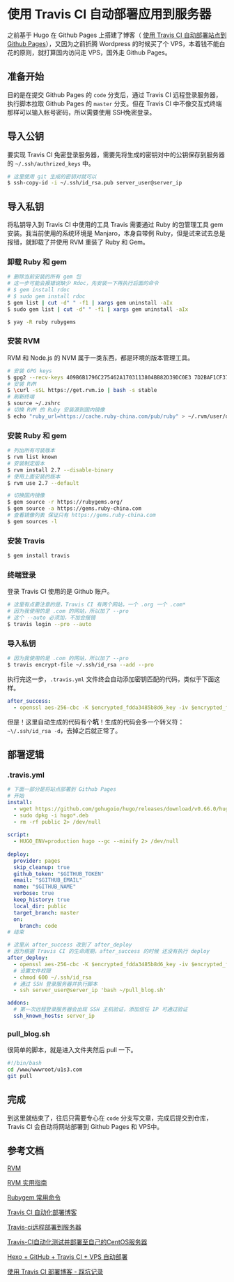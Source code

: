 # 使用 Travis CI 自动部署应用到服务器


之前基于 Hugo 在 Github Pages 上搭建了博客（ [使用 Travis CI 自动部署站点到 Github Pages](/travis-ci-deploy-website-to-github-pages/)），又因为之前折腾 Wordpress 的时候买了个 VPS，本着钱不能白花的原则，就打算国内访问走 VPS，国外走 Github Pages。

<!--more-->

## 准备开始

目的是在提交 Github Pages 的 `code` 分支后，通过 Travis CI 远程登录服务器，执行脚本拉取 Github Pages 的 `master` 分支。但在 Travis CI 中不像交互式终端那样可以输入帐号密码，所以需要使用 SSH免密登录。

## 导入公钥

要实现 Travis CI 免密登录服务器，需要先将生成的密钥对中的公钥保存到服务器的 `~/.ssh/authrized_keys` 中。

```bash
# 这里使用 git 生成的密钥对就可以
$ ssh-copy-id -i ~/.ssh/id_rsa.pub server_user@server_ip
```

## 导入私钥

将私钥导入到 Travis CI 中使用的工具 Travis 需要通过 Ruby 的包管理工具 gem 安装。我当前使用的系统环境是 Manjaro，本身自带例 Ruby，但是试来试去总是报错，就卸载了并使用 RVM 重装了 Ruby 和 Gem。

### 卸载 Ruby 和 gem

```bash
# 删除当前安装的所有 gem 包
# 这一步可能会报错说缺少 Rdoc，先安装一下再执行后面的命令
# $ gem install rdoc 
# $ sudo gem install rdoc
$ gem list | cut -d" " -f1 | xargs gem uninstall -aIx
$ sudo gem list | cut -d" " -f1 | xargs gem uninstall -aIx

$ yay -R ruby rubygems
```

### 安装 RVM

RVM 和 Node.js 的 NVM 属于一类东西，都是环境的版本管理工具。

```bash
# 安装 GPG keys
$ gpg2 --recv-keys 409B6B1796C275462A1703113804BB82D39DC0E3 7D2BAF1CF37B13E2069D6956105BD0E739499BDB
# 安装 RVM
$ \curl -sSL https://get.rvm.io | bash -s stable
# 刷新终端
$ source ~/.zshrc
# 切换 RVM 的 Ruby 安装源到国内镜像
$ echo "ruby_url=https://cache.ruby-china.com/pub/ruby" > ~/.rvm/user/db
```

### 安装 Ruby 和 gem

```bash
# 列出所有可装版本
$ rvm list known
# 安装制定版本
$ rvm install 2.7 --disable-binary
# 使用上面安装的版本
$ rvm use 2.7 --default

# 切换国内镜像
$ gem source -r https://rubygems.org/
$ gem source -a https://gems.ruby-china.com
# 查看镜像列表 保证只有 https://gems.ruby-china.com
$ gem sources -l
```

### 安装 Travis

```bash
$ gem install travis
```

### 终端登录

登录 Travis CI 使用的是 Github 账户。

```bash
# 这里有点要注意的是，Travis CI 有两个网站，一个 .org 一个 .com*
# 因为我使用的是 .com 的网站，所以加了 --pro
# 这个 --auto 必须加，不加会报错
$ travis login --pro --auto
```

### 导入私钥

```bash
# 因为我使用的是 .com 的网站，所以加了 --pro
$ travis encrypt-file ~/.ssh/id_rsa --add --pro
```

执行完这一步，`.travis.yml` 文件终会自动添加密钥匹配的代码，类似于下面这样。

```yml
after_success:
  - openssl aes-256-cbc -K $encrypted_fdda3485b8d6_key -iv $encrypted_fdda3485b8d6_iv -in id_rsa.enc -out ~/.ssh/id_rsa -d
```

但是！这里自动生成的代码有个**坑**！生成的代码会多一个转义符：`~\/.ssh/id_rsa -d`，去掉之后就正常了。

## 部署逻辑

### .travis.yml

```yml
# 下面一部分是将站点部署到 Github Pages
# 开始
install:
  - wget https://github.com/gohugoio/hugo/releases/download/v0.66.0/hugo_0.66.0_Linux-64bit.deb
  - sudo dpkg -i hugo*.deb
  - rm -rf public 2> /dev/null
  
script:
  - HUGO_ENV=production hugo --gc --minify 2> /dev/null
  
deploy:
  provider: pages
  skip_cleanup: true
  github_token: "$GITHUB_TOKEN"
  email: "$GITHUB_EMAIL"
  name: "$GITHUB_NAME"
  verbose: true
  keep_history: true
  local_dir: public
  target_branch: master
  on:
    branch: code
# 结束

# 这里从 after_success 改到了 after_deploy
# 因为根据 Travis CI 的生命周期，after_success 的时候 还没有执行 deploy
after_deploy:
  - openssl aes-256-cbc -K $encrypted_fdda3485b8d6_key -iv $encrypted_fdda3485b8d6_iv -in id_rsa.enc -out ~/.ssh/id_rsa -d
  # 设置文件权限
  - chmod 600 ~/.ssh/id_rsa
  # 通过 SSH 登录服务器并执行脚本
  - ssh server_user@server_ip 'bash ~/pull_blog.sh'

addons:
  # 第一次远程登录服务器会出现 SSH 主机验证，添加信任 IP 可通过验证
  ssh_known_hosts: server_ip
```

### pull_blog.sh

很简单的脚本，就是进入文件夹然后 pull 一下。

```sh
#!/bin/bash
cd /www/wwwroot/u1s3.com
git pull
```

## 完成

到这里就结束了，往后只需要专心在 `code` 分支写文章，完成后提交到仓库，Travis CI 会自动将网站部署到 Github Pages 和 VPS中。

## 参考文档

[RVM](https://rvm.io/)

[RVM 实用指南](https://ruby-china.org/wiki/rvm-guide)

[Rubygem 常用命令](https://www.jianshu.com/p/fac708c689b6)

[Travis CI 自动化部署博客](https://segmentfault.com/a/1190000011218410)

[Travis-ci远程部署到服务器](https://blog.csdn.net/sp1206/article/details/80430493)

[Travis-CI自动化测试并部署至自己的CentOS服务器](https://www.cnblogs.com/homehtml/p/11796836.html)

[Hexo + GitHub + Travis CI + VPS 自动部署](https://www.changkun.us/archives/2017/06/232/)

[使用 Travis CI 部署博客 - 踩坑记录](https://dryyun.com/2018/06/25/travis-ci-deploy-blog/)
